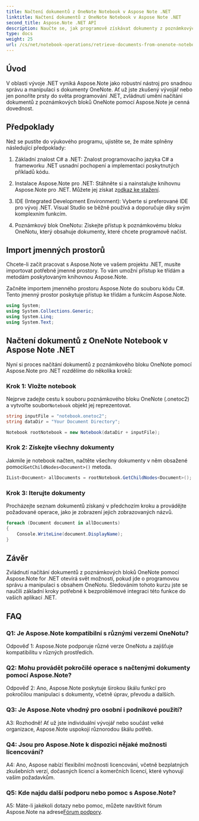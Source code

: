 ```yaml
---
title: Načtení dokumentů z OneNote Notebook v Aspose Note .NET
linktitle: Načtení dokumentů z OneNote Notebook v Aspose Note .NET
second_title: Aspose.Note .NET API
description: Naučte se, jak programově získávat dokumenty z poznámkových bloků OneNote pomocí Aspose.Note pro .NET, což umožňuje bezproblémovou integraci a manipulaci.
type: docs
weight: 25
url: /cs/net/notebook-operations/retrieve-documents-from-onenote-notebook/
---
```

## Úvod

V oblasti vývoje .NET vyniká Aspose.Note jako robustní nástroj pro snadnou správu a manipulaci s dokumenty OneNote. Ať už jste zkušený vývojář nebo jen ponoříte prsty do světa programování .NET, zvládnutí umění načítání dokumentů z poznámkových bloků OneNote pomocí Aspose.Note je cenná dovednost.

## Předpoklady

Než se pustíte do výukového programu, ujistěte se, že máte splněny následující předpoklady:

1. Základní znalost C# a .NET: Znalost programovacího jazyka C# a frameworku .NET usnadní pochopení a implementaci poskytnutých příkladů kódu.

2.  Instalace Aspose.Note pro .NET: Stáhněte si a nainstalujte knihovnu Aspose.Note pro .NET. Můžete jej získat z[odkaz ke stažení](https://releases.aspose.com/note/net/).

3. IDE (Integrated Development Environment): Vyberte si preferované IDE pro vývoj .NET. Visual Studio se běžně používá a doporučuje díky svým komplexním funkcím.

4. Poznámkový blok OneNotu: Získejte přístup k poznámkovému bloku OneNotu, který obsahuje dokumenty, které chcete programově načíst.

## Import jmenných prostorů

Chcete-li začít pracovat s Aspose.Note ve vašem projektu .NET, musíte importovat potřebné jmenné prostory. To vám umožní přístup ke třídám a metodám poskytovaným knihovnou Aspose.Note.

Začněte importem jmenného prostoru Aspose.Note do souboru kódu C#. Tento jmenný prostor poskytuje přístup ke třídám a funkcím Aspose.Note.

```csharp
using System;
using System.Collections.Generic;
using System.Linq;
using System.Text;
```

## Načtení dokumentů z OneNote Notebook v Aspose Note .NET

Nyní si proces načítání dokumentů z poznámkového bloku OneNote pomocí Aspose.Note pro .NET rozdělíme do několika kroků:

### Krok 1: Vložte notebook

 Nejprve zadejte cestu k souboru poznámkového bloku OneNote (.onetoc2) a vytvořte soubor`Notebook` objekt jej reprezentovat.

```csharp
string inputFile = "notebook.onetoc2";
string dataDir = "Your Document Directory";

Notebook rootNotebook = new Notebook(dataDir + inputFile);
```

### Krok 2: Získejte všechny dokumenty

 Jakmile je notebook načten, načtěte všechny dokumenty v něm obsažené pomocí`GetChildNodes<Document>()` metoda.

```csharp
IList<Document> allDocuments = rootNotebook.GetChildNodes<Document>();
```

### Krok 3: Iterujte dokumenty

Procházejte seznam dokumentů získaný v předchozím kroku a provádějte požadované operace, jako je zobrazení jejich zobrazovaných názvů.

```csharp
foreach (Document document in allDocuments) 
{
    Console.WriteLine(document.DisplayName);
}
```

## Závěr

Zvládnutí načítání dokumentů z poznámkových bloků OneNote pomocí Aspose.Note for .NET otevírá svět možností, pokud jde o programovou správu a manipulaci s obsahem OneNotu. Sledováním tohoto kurzu jste se naučili základní kroky potřebné k bezproblémové integraci této funkce do vašich aplikací .NET.

## FAQ

### Q1: Je Aspose.Note kompatibilní s různými verzemi OneNotu?

Odpověď 1: Aspose.Note podporuje různé verze OneNotu a zajišťuje kompatibilitu v různých prostředích.

### Q2: Mohu provádět pokročilé operace s načtenými dokumenty pomocí Aspose.Note?

Odpověď 2: Ano, Aspose.Note poskytuje širokou škálu funkcí pro pokročilou manipulaci s dokumenty, včetně úprav, převodu a dalších.

### Q3: Je Aspose.Note vhodný pro osobní i podnikové použití?

A3: Rozhodně! Ať už jste individuální vývojář nebo součást velké organizace, Aspose.Note uspokojí různorodou škálu potřeb.

### Q4: Jsou pro Aspose.Note k dispozici nějaké možnosti licencování?

A4: Ano, Aspose nabízí flexibilní možnosti licencování, včetně bezplatných zkušebních verzí, dočasných licencí a komerčních licencí, které vyhovují vašim požadavkům.

### Q5: Kde najdu další podporu nebo pomoc s Aspose.Note?

 A5: Máte-li jakékoli dotazy nebo pomoc, můžete navštívit fórum Aspose.Note na adrese[Fórum podpory](https://forum.aspose.com/c/note/28).